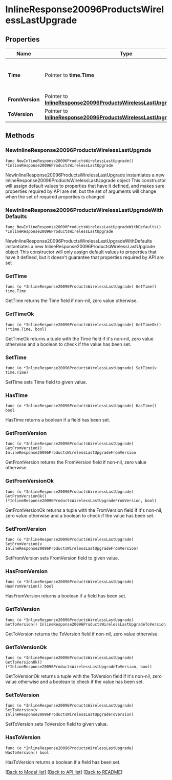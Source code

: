 # InlineResponse20096ProductsWirelessLastUpgrade

## Properties

Name | Type | Description | Notes
------------ | ------------- | ------------- | -------------
**Time** | Pointer to **time.Time** | Timestamp of the last successful firmware upgrade | [optional] 
**FromVersion** | Pointer to [**InlineResponse20096ProductsWirelessLastUpgradeFromVersion**](InlineResponse20096ProductsWirelessLastUpgradeFromVersion.md) |  | [optional] 
**ToVersion** | Pointer to [**InlineResponse20096ProductsWirelessLastUpgradeToVersion**](InlineResponse20096ProductsWirelessLastUpgradeToVersion.md) |  | [optional] 

## Methods

### NewInlineResponse20096ProductsWirelessLastUpgrade

`func NewInlineResponse20096ProductsWirelessLastUpgrade() *InlineResponse20096ProductsWirelessLastUpgrade`

NewInlineResponse20096ProductsWirelessLastUpgrade instantiates a new InlineResponse20096ProductsWirelessLastUpgrade object
This constructor will assign default values to properties that have it defined,
and makes sure properties required by API are set, but the set of arguments
will change when the set of required properties is changed

### NewInlineResponse20096ProductsWirelessLastUpgradeWithDefaults

`func NewInlineResponse20096ProductsWirelessLastUpgradeWithDefaults() *InlineResponse20096ProductsWirelessLastUpgrade`

NewInlineResponse20096ProductsWirelessLastUpgradeWithDefaults instantiates a new InlineResponse20096ProductsWirelessLastUpgrade object
This constructor will only assign default values to properties that have it defined,
but it doesn't guarantee that properties required by API are set

### GetTime

`func (o *InlineResponse20096ProductsWirelessLastUpgrade) GetTime() time.Time`

GetTime returns the Time field if non-nil, zero value otherwise.

### GetTimeOk

`func (o *InlineResponse20096ProductsWirelessLastUpgrade) GetTimeOk() (*time.Time, bool)`

GetTimeOk returns a tuple with the Time field if it's non-nil, zero value otherwise
and a boolean to check if the value has been set.

### SetTime

`func (o *InlineResponse20096ProductsWirelessLastUpgrade) SetTime(v time.Time)`

SetTime sets Time field to given value.

### HasTime

`func (o *InlineResponse20096ProductsWirelessLastUpgrade) HasTime() bool`

HasTime returns a boolean if a field has been set.

### GetFromVersion

`func (o *InlineResponse20096ProductsWirelessLastUpgrade) GetFromVersion() InlineResponse20096ProductsWirelessLastUpgradeFromVersion`

GetFromVersion returns the FromVersion field if non-nil, zero value otherwise.

### GetFromVersionOk

`func (o *InlineResponse20096ProductsWirelessLastUpgrade) GetFromVersionOk() (*InlineResponse20096ProductsWirelessLastUpgradeFromVersion, bool)`

GetFromVersionOk returns a tuple with the FromVersion field if it's non-nil, zero value otherwise
and a boolean to check if the value has been set.

### SetFromVersion

`func (o *InlineResponse20096ProductsWirelessLastUpgrade) SetFromVersion(v InlineResponse20096ProductsWirelessLastUpgradeFromVersion)`

SetFromVersion sets FromVersion field to given value.

### HasFromVersion

`func (o *InlineResponse20096ProductsWirelessLastUpgrade) HasFromVersion() bool`

HasFromVersion returns a boolean if a field has been set.

### GetToVersion

`func (o *InlineResponse20096ProductsWirelessLastUpgrade) GetToVersion() InlineResponse20096ProductsWirelessLastUpgradeToVersion`

GetToVersion returns the ToVersion field if non-nil, zero value otherwise.

### GetToVersionOk

`func (o *InlineResponse20096ProductsWirelessLastUpgrade) GetToVersionOk() (*InlineResponse20096ProductsWirelessLastUpgradeToVersion, bool)`

GetToVersionOk returns a tuple with the ToVersion field if it's non-nil, zero value otherwise
and a boolean to check if the value has been set.

### SetToVersion

`func (o *InlineResponse20096ProductsWirelessLastUpgrade) SetToVersion(v InlineResponse20096ProductsWirelessLastUpgradeToVersion)`

SetToVersion sets ToVersion field to given value.

### HasToVersion

`func (o *InlineResponse20096ProductsWirelessLastUpgrade) HasToVersion() bool`

HasToVersion returns a boolean if a field has been set.


[[Back to Model list]](../README.md#documentation-for-models) [[Back to API list]](../README.md#documentation-for-api-endpoints) [[Back to README]](../README.md)


